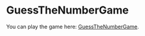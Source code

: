 # GuessTheNumberGame 
You can play the game here: [GuessTheNumberGame](https://GuessTheNumberGame.oldbasic.repl.co).
